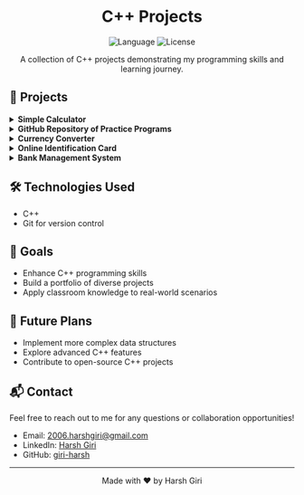<h1 align="center">C++ Projects</h1>

<p align="center">
  <img src="https://img.shields.io/badge/language-C++-blue.svg" alt="Language">
  <img src="https://img.shields.io/badge/license-MIT-green.svg" alt="License">
</p>

<p align="center">A collection of C++ projects demonstrating my programming skills and learning journey.</p>

<h2>📁 Projects</h2>

<details>
<summary><b>Simple Calculator</b></summary>
<br>
A basic calculator application implemented in C++.
<ul>
  <li>Supports addition, subtraction, multiplication, and division</li>
  <li>Handles basic error checking</li>
  <li><a href="https://github.com/giri-harsh/CPP-Projects/blob/main/Calculator.cpp">View Code</a></li>
</ul>
</details>

<details>
<summary><b>GitHub Repository of Practice Programs</b></summary>
<br>
A curated collection of small programs in C++ for personal practice and skill enhancement.
<ul>
  <li>Covers various C++ concepts</li>
  <li>Includes problem-solving exercises</li>
  <li><a href="https://github.com/giri-harsh/CPP-Programs">View Collection</a></li>
</ul>
</details>

<details>
<summary><b>Currency Converter</b></summary>
<br>
A program to convert currencies between different countries.
<ul>
  <li>Supports multiple currencies with real-time exchange rates</li>
  <li>Uses simple user input for conversion</li>
  <li><a href="https://github.com/giri-harsh/CPP-Projects/blob/main/Currency_Conv.cpp">View Code</a></li>
</ul>
</details>

<details>
<summary><b>Online Identification Card</b></summary>
<br>
An online ID card system implemented in C++.
<ul>
  <li>Stores personal data like name, address, ID number, etc.</li>
  <li>Allows users to generate and display their ID cards</li>
  <li><a href="https://github.com/giri-harsh/CPP-Projects/blob/main/Information_card.cpp">View Code</a></li>
</ul>
</details>

<details>
<summary><b>Bank Management System</b></summary>
<br>
A simple bank management system for managing customer accounts and transactions.
<ul>
  <li>Supports account creation, balance checking, and money transfers</li>
  <li>Includes error handling for various banking operations</li>
  <li><a href="https://github.com/giri-harsh/CPP-Projects/blob/main/Bank%20Management.cpp">View Code</a></li>
</ul>
</details>

<!-- Add more projects as you create them -->

<h2>🛠️ Technologies Used</h2>

<ul>
  <li>C++</li>
  <li>Git for version control</li>
  <!-- Add any other technologies or tools you use -->
</ul>

<h2>🎯 Goals</h2>

<ul>
  <li>Enhance C++ programming skills</li>
  <li>Build a portfolio of diverse projects</li>
  <li>Apply classroom knowledge to real-world scenarios</li>
</ul>

<h2>🌟 Future Plans</h2>

<ul>
  <li>Implement more complex data structures</li>
  <li>Explore advanced C++ features</li>
  <li>Contribute to open-source C++ projects</li>
</ul>

<h2>📬 Contact</h2>

<p>Feel free to reach out to me for any questions or collaboration opportunities!</p>

<ul>
  <li>Email: <a href="mailto:2006.harshgiri@gmail.com">2006.harshgiri@gmail.com</a></li>
  <li>LinkedIn: <a href="https://www.linkedin.com/in/harsh-giri-92b5032a4/">Harsh Giri</a></li>
  <li>GitHub: <a href="https://github.com/giri-harsh">giri-harsh</a></li>
</ul>

<hr>

<p align="center">Made with ❤️ by Harsh Giri</p>
